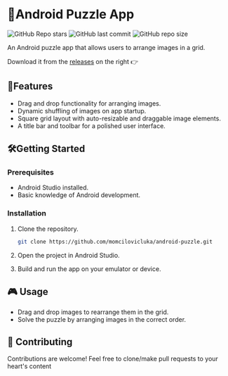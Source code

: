 # 🧩Android Puzzle App
![GitHub Repo stars](https://img.shields.io/github/stars/momcilovicluka/android-puzzle?style=for-the-badge&color=0000ff) 
![GitHub last commit](https://img.shields.io/github/last-commit/momcilovicluka/android-puzzle?style=for-the-badge&color=0000ff) 
![GitHub repo size](https://img.shields.io/github/repo-size/momcilovicluka/android-puzzle?style=for-the-badge&color=0000ff)


An Android puzzle app that allows users to arrange images in a grid.

Download it from the [releases](https://github.com/momcilovicluka/android-puzzle/releases) on the right 👉

## 🚀Features

- Drag and drop functionality for arranging images.
- Dynamic shuffling of images on app startup.
- Square grid layout with auto-resizable and draggable image elements.
- A title bar and toolbar for a polished user interface.

## 🛠️Getting Started

### Prerequisites

- Android Studio installed.
- Basic knowledge of Android development.

### Installation
1. Clone the repository.
   ```bash
   git clone https://github.com/momcilovicluka/android-puzzle.git
   ```

2. Open the project in Android Studio.

3. Build and run the app on your emulator or device.

## 🎮 Usage
- Drag and drop images to rearrange them in the grid.
- Solve the puzzle by arranging images in the correct order.

## 🤝 Contributing
Contributions are welcome! Feel free to clone/make pull requests to your heart's content
